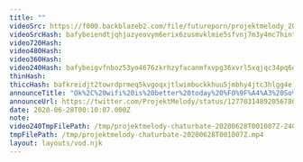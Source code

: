 ```yaml
---
title: ""
videoSrc: https://f000.backblazeb2.com/file/futureporn/projektmelody_2020-06-28_00-10-03.mkv
videoSrcHash: bafybeiendtjqhjazyeovym6erix6zusmvklmie5sfvnj7m3y4mc7hintzi?filename=projektmelody-chaturbate-20200628T001007Z-source.mp4
video720Hash: 
video480Hash: 
video360Hash: 
video240Hash: bafybeigvfnboz53yo4676zkrhzyfacanmfxvpg36xvrl5xqjqc34pq6o7a?filename=projektmelody-chaturbate-20200628T001007Z-240p.mp4
thinHash: 
thiccHash: bafkreidjt2towrdprmeq5kvgoqxjtlwimbuckkhuu5jmbhy4jtc3hlgg4e?filename=20200628T001007Z-thicc.jpg
announceTitle: "Ok%2C%20wifi%20is%20better%20today%20%F0%9F%A4%A3%20So%2C%20let%27s%20try%20this%20again%21"
announceUrl: https://twitter.com/ProjektMelody/status/1277031489205678083
date: 2020-06-28T00:10:07.000Z
note: 
video240TmpFilePath: /tmp/projektmelody-chaturbate-20200628T001007Z-240p.mp4
tmpFilePath: /tmp/projektmelody-chaturbate-20200628T001007Z.mp4
layout: layouts/vod.njk
---
```

